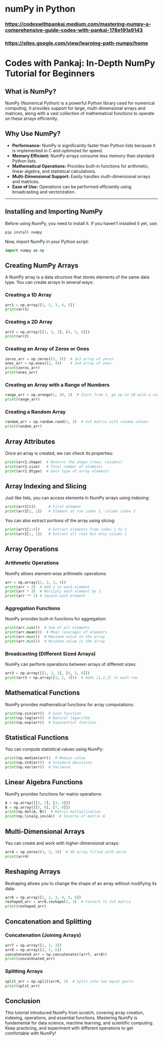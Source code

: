 # numPy in Python 

### https://codeswithpankaj.medium.com/mastering-numpy-a-comprehensive-guide-codes-with-pankaj-178e191a9143

### https://sites.google.com/view/learning-path-numpy/home


# Codes with Pankaj: In-Depth NumPy Tutorial for Beginners

## What is NumPy?
NumPy (Numerical Python) is a powerful Python library used for numerical computing. It provides support for large, multi-dimensional arrays and matrices, along with a vast collection of mathematical functions to operate on these arrays efficiently. 

## Why Use NumPy?
- **Performance:** NumPy is significantly faster than Python lists because it is implemented in C and optimized for speed.
- **Memory Efficient:** NumPy arrays consume less memory than standard Python lists.
- **Mathematical Operations:** Provides built-in functions for arithmetic, linear algebra, and statistical calculations.
- **Multi-Dimensional Support:** Easily handles multi-dimensional arrays and matrices.
- **Ease of Use:** Operations can be performed efficiently using broadcasting and vectorization.

---

## Installing and Importing NumPy
Before using NumPy, you need to install it. If you haven’t installed it yet, use:
```bash
pip install numpy
```

Now, import NumPy in your Python script:
```python
import numpy as np
```

## Creating NumPy Arrays
A NumPy array is a data structure that stores elements of the same data type. You can create arrays in several ways:

### Creating a 1D Array
```python
arr1 = np.array([1, 2, 3, 4, 5])
print(arr1)
```
### Creating a 2D Array
```python
arr2 = np.array([[1, 2, 3], [4, 5, 6]])
print(arr2)
```
### Creating an Array of Zeros or Ones
```python
zeros_arr = np.zeros((3, 3))  # 3x3 array of zeros
ones_arr = np.ones((2, 4))    # 2x4 array of ones
print(zeros_arr)
print(ones_arr)
```
### Creating an Array with a Range of Numbers
```python
range_arr = np.arange(1, 10, 2)  # Start from 1, go up to 10 with a step of 2
print(range_arr)
```
### Creating a Random Array
```python
random_arr = np.random.rand(3, 3)  # 3x3 matrix with random values
print(random_arr)
```

## Array Attributes
Once an array is created, we can check its properties:
```python
print(arr2.shape)  # Returns the shape (rows, columns)
print(arr2.size)   # Total number of elements
print(arr2.dtype)  # Data type of array elements
```

## Array Indexing and Slicing
Just like lists, you can access elements in NumPy arrays using indexing:
```python
print(arr1[0])      # First element
print(arr2[1, 2])   # Element at row index 1, column index 2
```
You can also extract portions of the array using slicing:
```python
print(arr1[1:4])    # Extract elements from index 1 to 3
print(arr2[:, 1])   # Extract all rows but only column 1
```

## Array Operations
### Arithmetic Operations
NumPy allows element-wise arithmetic operations:
```python
arr = np.array([1, 2, 3, 4])
print(arr + 2)  # Add 2 to each element
print(arr * 3)  # Multiply each element by 3
print(arr ** 2) # Square each element
```

### Aggregation Functions
NumPy provides built-in functions for aggregation:
```python
print(arr.sum())  # Sum of all elements
print(arr.mean())  # Mean (average) of elements
print(arr.max())  # Maximum value in the array
print(arr.min())  # Minimum value in the array
```

### Broadcasting (Different Sized Arrays)
NumPy can perform operations between arrays of different sizes:
```python
arr3 = np.array([[1, 2, 3], [4, 5, 6]])
print(arr3 + np.array([1, 2, 3]))  # Adds [1,2,3] to each row
```

## Mathematical Functions
NumPy provides mathematical functions for array computations:
```python
print(np.sin(arr))  # Sine function
print(np.log(arr))  # Natural logarithm
print(np.exp(arr))  # Exponential function
```

## Statistical Functions
You can compute statistical values using NumPy:
```python
print(np.median(arr))  # Median value
print(np.std(arr))  # Standard deviation
print(np.var(arr))  # Variance
```

## Linear Algebra Functions
NumPy provides functions for matrix operations:
```python
A = np.array([[1, 2], [3, 4]])
B = np.array([[5, 6], [7, 8]])
print(np.dot(A, B))  # Matrix multiplication
print(np.linalg.inv(A))  # Inverse of matrix A
```

## Multi-Dimensional Arrays
You can create and work with higher-dimensional arrays:
```python
arr4 = np.zeros((3, 3, 3))  # 3D array filled with zeros
print(arr4)
```

## Reshaping Arrays
Reshaping allows you to change the shape of an array without modifying its data:
```python
arr6 = np.array([1, 2, 3, 4, 5, 6])
reshaped_arr = arr6.reshape(2, 3)  # Convert to 2x3 matrix
print(reshaped_arr)
```

## Concatenation and Splitting
### Concatenation (Joining Arrays)
```python
arr7 = np.array([1, 2, 3])
arr8 = np.array([4, 5, 6])
concatenated_arr = np.concatenate((arr7, arr8))
print(concatenated_arr)
```

### Splitting Arrays
```python
split_arr = np.split(arr6, 2)  # Split into two equal parts
print(split_arr)
```

## Conclusion
This tutorial introduced NumPy from scratch, covering array creation, indexing, operations, and essential functions. Mastering NumPy is fundamental for data science, machine learning, and scientific computing. Keep practicing, and experiment with different operations to get comfortable with NumPy!

